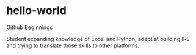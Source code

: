# hello-world
Github Beginnings

Student expanding knowledge of Excel and Python, adept at building IRL and trying to translate those skills to other platforms.
